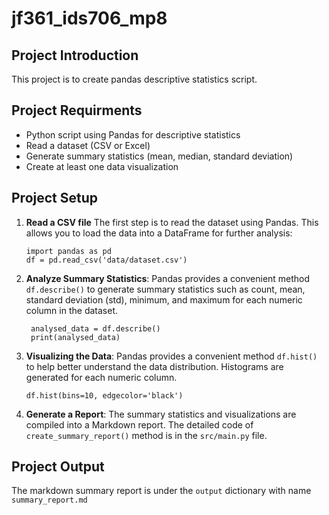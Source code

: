 # jf361_ids706_mp8

 ## Project Introduction
This project is to create pandas descriptive statistics script.

## Project Requirments
- Python script using Pandas for descriptive statistics
- Read a dataset (CSV or Excel)
- Generate summary statistics (mean, median, standard deviation)
- Create at least one data visualization

## Project Setup
1. **Read a CSV file** The first step is to read the dataset using Pandas. This allows you to load the data into a DataFrame for further analysis:
    ```
   import pandas as pd
    df = pd.read_csv('data/dataset.csv')
   ```
2. **Analyze Summary Statistics**: Pandas provides a convenient method `df.describe()` to generate summary statistics such as count, mean, standard deviation (std), minimum, and maximum for each numeric column in the dataset.
   ```angular2html
    analysed_data = df.describe()
    print(analysed_data)
    ```
3. **Visualizing the Data**: Pandas provides a convenient method `df.hist()` to help better understand the data distribution. Histograms are generated for each numeric column.
    ```
   df.hist(bins=10, edgecolor='black')
   ```
4. **Generate a Report**: The summary statistics and visualizations are compiled into a Markdown report. The detailed code of `create_summary_report()` method is in the `src/main.py` file.


## Project Output
The markdown summary report is under the `output` dictionary with name `summary_report.md`